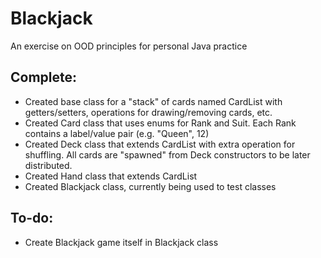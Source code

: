 # Blackjack

An exercise on OOD principles for personal Java practice

## Complete:
- Created base class for a "stack" of cards named CardList with getters/setters, operations for drawing/removing cards, etc.
- Created Card class that uses enums for Rank and Suit. Each Rank contains a label/value pair (e.g. "Queen", 12)
- Created Deck class that extends CardList with extra operation for shuffling. All cards are "spawned" from Deck constructors to be later distributed.
- Created Hand class that extends CardList
- Created Blackjack class, currently being used to test classes

## To-do:
- Create Blackjack game itself in Blackjack class
